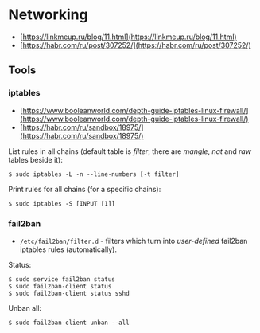 # Networking

* [https://linkmeup.ru/blog/11.html](https://linkmeup.ru/blog/11.html)
* [https://habr.com/ru/post/307252/](https://habr.com/ru/post/307252/)




## Tools



### iptables

* [https://www.booleanworld.com/depth-guide-iptables-linux-firewall/](https://www.booleanworld.com/depth-guide-iptables-linux-firewall/)
* [https://habr.com/ru/sandbox/18975/](https://habr.com/ru/sandbox/18975/)

List rules in all chains (default table is *filter*, there are *mangle*, *nat* and *raw* tables beside it):

```
$ sudo iptables -L -n --line-numbers [-t filter]
```

Print rules for all chains (for a specific chains):

```
$ sudo iptables -S [INPUT [1]]
```



### fail2ban

* `/etc/fail2ban/filter.d` - filters which turn into *user-defined* fail2ban iptables rules (automatically).

Status:

```
$ sudo service fail2ban status
$ sudo fail2ban-client status
$ sudo fail2ban-client status sshd
```

Unban all:

```
$ sudo fail2ban-client unban --all
```
